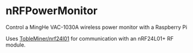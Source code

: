 # nRFPowerMonitor
Control a MingHe VAC-1030A wireless power monitor with a Raspberry Pi

Uses [TobleMiner/nrf24l01](https://github.com/TobleMiner/kernelstuff/tree/master/modules/nrf24l01) for communication with an nRF24L01+ RF module.

